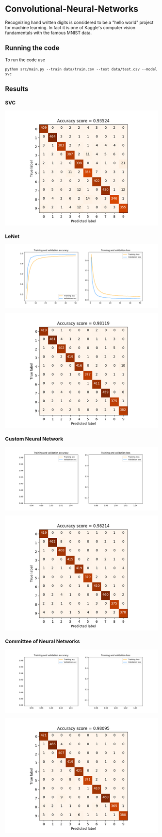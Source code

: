 # Convolutional-Neural-Networks

Recognizing hand written digits is considered to be a "hello world" project for machine learning.
In fact it is one of Kaggle's computer vision fundamentals with the famous MNIST data.

## Running the code

To run the code use
 
    python src/main.py --train data/train.csv --test data/test.csv --model svc


## Results


### SVC

![SVC](images/svc.png)

### LeNet

![LeNet history](images/LeNet_history.png)

![LeNet](images/LeNet.png)

### Custom Neural Network

![Net history](images/Net_history.png)

![Net](images/Net.png)

### Committee of Neural Networks

![CommitteeNet history](images/CommitteeNet_history.png)

![CommitteeNet](images/CommitteeNet.png)

